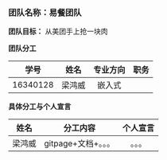 ﻿### 团队名称：易餐团队

**团队目标：** 从美团手上抢一块肉

**团队分工**

|    学号    |  姓名  | 专业方向  |     职务     |
| :------: | :--: | :---: | :--------: |
| 16340128 | 梁鸿威  | 嵌入式 |   |




**具体分工与个人宣言**

|  姓名  |                   分工内容                   |                个人宣言                 |
| :--: | :--------------------------------------: | :---------------------------------: |
| 梁鸿威  | gitpage+文档+。。。  |  。。。 |
